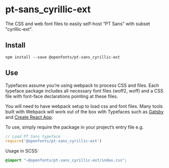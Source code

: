 
# pt-sans_cyrillic-ext

The CSS and web font files to easily self-host “PT Sans” with subset "cyrillic-ext".

## Install

`npm install --save @openfonts/pt-sans_cyrillic-ext`

## Use

Typefaces assume you’re using webpack to process CSS and files. Each typeface
package includes all necessary font files (woff2, woff) and a CSS file with
font-face declarations pointing at these files.

You will need to have webpack setup to load css and font files. Many tools built
with Webpack will work out of the box with Typefaces such as [Gatsby](https://github.com/gatsbyjs/gatsby)
and [Create React App](https://github.com/facebookincubator/create-react-app).

To use, simply require the package in your project’s entry file e.g.

```javascript
// Load PT Sans typeface
require('@openfonts/pt-sans_cyrillic-ext')
```

Usage in SCSS:
```scss
@import "~@openfonts/pt-sans_cyrillic-ext/index.css";
```
